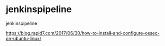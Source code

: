 # jenkinspipeline
jenkinspipeline


https://blog.rapid7.com/2017/06/30/how-to-install-and-configure-ossec-on-ubuntu-linux/
